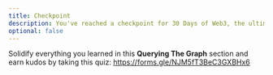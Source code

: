 ```yaml
---
title: Checkpoint
description: You've reached a checkpoint for 30 Days of Web3, the ultimate online curriculum on full-stsack blockchain development.
optional: false
---
```


Solidify everything you learned in this **Querying The Graph** section and earn kudos by taking this quiz: https://forms.gle/NJM5fT3BeC3GXBHx6
